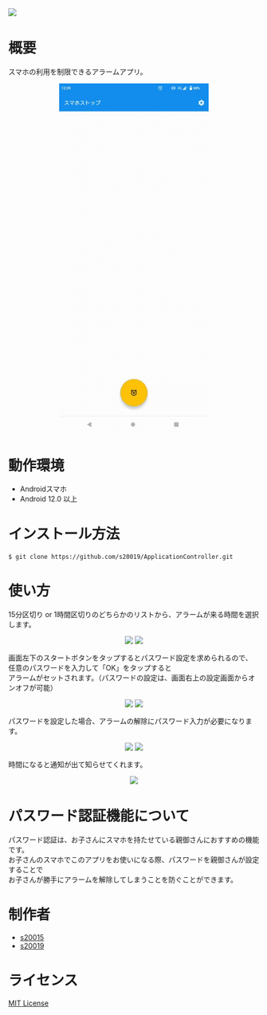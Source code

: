 <img src="https://user-images.githubusercontent.com/66397379/211480194-a7c9d2d1-5aa3-42cf-b22d-a55df5b02c24.png">

# 概要
スマホの利用を制限できるアラームアプリ。
<p align="center">
  <kbd><img src="https://github.com/s20019/ApplicationController/blob/master/smasto.gif" width="300"></kbd>
</p>

# 動作環境
- Androidスマホ
- Android 12.0 以上

# インストール方法
~~~
$ git clone https://github.com/s20019/ApplicationController.git
~~~

# 使い方
15分区切り or 1時間区切りのどちらかのリストから、アラームが来る時間を選択します。
<p align="center">
  <kbd><img src="https://user-images.githubusercontent.com/66397379/211485681-4f451a93-65ed-469e-9bdd-3454bd71fe3d.png" width="300"></kbd>
  <kbd><img src="https://user-images.githubusercontent.com/66397379/211486440-77a0a392-21a3-42f2-9204-3da116525bb4.png" width="300"></kbd>
</p>

画面左下のスタートボタンをタップするとパスワード設定を求められるので、  
任意のパスワードを入力して「OK」をタップすると  
アラームがセットされます。（パスワードの設定は、画面右上の設定画面からオンオフが可能）
<p align="center">
  <kbd><img src="https://user-images.githubusercontent.com/66397379/211488364-828ddb0a-dc1f-4522-a1f7-76ab55484f3b.png" width="300"></kbd>
  <kbd><img src="https://user-images.githubusercontent.com/66397379/211489018-bfe17123-58fb-445b-86fd-ff0ba0e62fec.png" width="300"></kbd>
</p>

パスワードを設定した場合、アラームの解除にパスワード入力が必要になります。
<p align="center">
  <kbd><img src="https://user-images.githubusercontent.com/66397379/211490308-fc295b10-61ac-4da4-bff2-a05630e76718.png" width="300"></kbd>
  <kbd><img src="https://user-images.githubusercontent.com/66397379/211491693-5e24663f-0dfc-4c5f-ae25-a3972cbd5a66.png" width="300"></kbd>
</p>

時間になると通知が出て知らせてくれます。
<p align="center">
  <kbd><img src="https://user-images.githubusercontent.com/66397379/211492675-b9c8c311-6756-487b-aa10-d84b705a457d.png" width="300"></kbd>
</p>

# パスワード認証機能について
パスワード認証は、お子さんにスマホを持たせている親御さんにおすすめの機能です。  
お子さんのスマホでこのアプリをお使いになる際、パスワードを親御さんが設定することで  
お子さんが勝手にアラームを解除してしまうことを防ぐことができます。

# 制作者
- [s20015](https://github.com/s200150)  
- [s20019](https://github.com/s20019)

# ライセンス
[MIT License](https://github.com/s20019/ApplicationController/blob/master/LICENSE)
